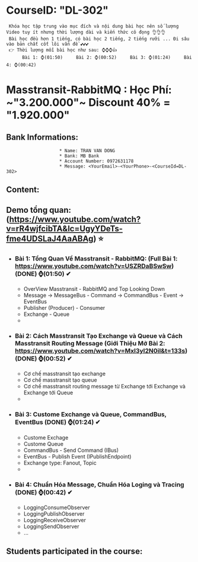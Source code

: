 # CourseID: "DL-302" 
     Khóa học tập trung vào mục đích và nội dung bài học nên số lượng Video tuy ít nhưng thời lượng dài và kiến thức cô đọng 👌👌👌
     Bài học đều hơn 1 tiếng, có bài học 2 tiếng, 2 tiếng rưỡi ... Đi sâu vào bản chất cốt lõi vấn đề 💕💕💕
     👉 Thời lượng mỗi bài học như sau: ⌚⌚⌚👍
          Bài 1: ⌚(01:50)     Bài 2: ⌚(00:52)     Bài 3: ⌚(01:24)     Bài 4: ⌚(00:42)
# Masstransit-RabbitMQ : Học Phí: ~"3.200.000"~ Discount 40% = "1.920.000"
  ## Bank Informations:  
                        * Name: TRAN VAN DONG 
                        * Bank: MB Bank
                        * Account Number: 0972631178
                        * Message: <YourEmail>-<YourPhone>-<CourseId=DL-302>

## Content:
## <b>Demo tổng quan:</b> (https://www.youtube.com/watch?v=rR4wjfcibTA&lc=UgyYDeTs-fme4UDSLaJ4AaABAg) ⭐
    
- ### Bài 1: Tổng Quan Về Masstransit - RabbitMQ: (Full Bài 1: https://www.youtube.com/watch?v=USZRDaBSwSw) (DONE) ⌚(01:50) ✔
  + OverView Masstransit - RabbitMQ and Top Looking Down
  + Message -> MessageBus - Command -> CommandBus - Event -> EventBus
  + Publisher (Producer) - Consumer
  + Exchange - Queue
  + 
- ### Bài 2: Cách Masstransit Tạo Exchange và Queue và Cách Masstransit Routing Message (Giới Thiệu Mở Bài 2: https://www.youtube.com/watch?v=Mxl3yI2N0iI&t=133s) (DONE) ⌚(00:52) ✔
  + Cơ chế masstransit tạo exchange
  + Cơ chế masstransit tạo queue
  + Cơ chế masstransit routing message từ Exchange tới Exchange và Exchange tới Queue
  + 
- ### Bài 3: Custome Exchange và Queue, CommandBus, EventBus (DONE) ⌚(01:24) ✔
  + Custome Exchage
  + Custome Queue
  + CommandBus - Send Command (IBus)
  + EventBus - Publish Event (IPublishEndpoint)
  + Exchange type: Fanout, Topic
  + 
- ### Bài 4: Chuẩn Hóa Message, Chuẩn Hóa Loging và Tracing (DONE) ⌚(00:42) ✔
  + LoggingConsumeObserver
  + LoggingPublishObserver
  + LoggingReceiveObserver
  + LoggingSendObserver
  + ...

## Students participated in the course:
  
